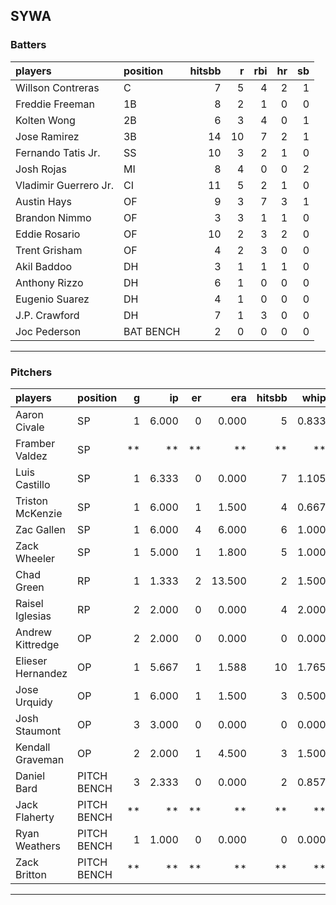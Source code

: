 ## SYWA

### Batters

 
|players               |position  | hitsbb|  r| rbi| hr| sb| 
|:---------------------|:---------|------:|--:|---:|--:|--:| 
|Willson Contreras     |C         |      7|  5|   4|  2|  1| 
|Freddie Freeman       |1B        |      8|  2|   1|  0|  0| 
|Kolten Wong           |2B        |      6|  3|   4|  0|  1| 
|Jose Ramirez          |3B        |     14| 10|   7|  2|  1| 
|Fernando Tatis Jr.    |SS        |     10|  3|   2|  1|  0| 
|Josh Rojas            |MI        |      8|  4|   0|  0|  2| 
|Vladimir Guerrero Jr. |CI        |     11|  5|   2|  1|  0| 
|Austin Hays           |OF        |      9|  3|   7|  3|  1| 
|Brandon Nimmo         |OF        |      3|  3|   1|  1|  0| 
|Eddie Rosario         |OF        |     10|  2|   3|  2|  0| 
|Trent Grisham         |OF        |      4|  2|   3|  0|  0| 
|Akil Baddoo           |DH        |      3|  1|   1|  1|  0| 
|Anthony Rizzo         |DH        |      6|  1|   0|  0|  0| 
|Eugenio Suarez        |DH        |      4|  1|   0|  0|  0| 
|J.P. Crawford         |DH        |      7|  1|   3|  0|  0| 
|Joc Pederson          |BAT BENCH |      2|  0|   0|  0|  0| 


* * *

### Pitchers

 
|players           |position    |  g|    ip| er|    era| hitsbb|  whip| so|  w| sv| 
|:-----------------|:-----------|--:|-----:|--:|------:|------:|-----:|--:|--:|--:| 
|Aaron Civale      |SP          |  1| 6.000|  0|  0.000|      5| 0.833|  4|  1|  0| 
|Framber Valdez    |SP          | **|    **| **|     **|     **|    **| **| **| **| 
|Luis Castillo     |SP          |  1| 6.333|  0|  0.000|      7| 1.105| 10|  1|  0| 
|Triston McKenzie  |SP          |  1| 6.000|  1|  1.500|      4| 0.667|  7|  1|  0| 
|Zac Gallen        |SP          |  1| 6.000|  4|  6.000|      6| 1.000|  7|  0|  0| 
|Zack Wheeler      |SP          |  1| 5.000|  1|  1.800|      5| 1.000|  6|  1|  0| 
|Chad Green        |RP          |  1| 1.333|  2| 13.500|      2| 1.500|  2|  0|  0| 
|Raisel Iglesias   |RP          |  2| 2.000|  0|  0.000|      4| 2.000|  2|  0|  1| 
|Andrew Kittredge  |OP          |  2| 2.000|  0|  0.000|      0| 0.000|  1|  1|  1| 
|Elieser Hernandez |OP          |  1| 5.667|  1|  1.588|     10| 1.765|  3|  0|  0| 
|Jose Urquidy      |OP          |  1| 6.000|  1|  1.500|      3| 0.500|  6|  1|  0| 
|Josh Staumont     |OP          |  3| 3.000|  0|  0.000|      0| 0.000|  0|  0|  0| 
|Kendall Graveman  |OP          |  2| 2.000|  1|  4.500|      3| 1.500|  1|  0|  0| 
|Daniel Bard       |PITCH BENCH |  3| 2.333|  0|  0.000|      2| 0.857|  1|  0|  0| 
|Jack Flaherty     |PITCH BENCH | **|    **| **|     **|     **|    **| **| **| **| 
|Ryan Weathers     |PITCH BENCH |  1| 1.000|  0|  0.000|      0| 0.000|  1|  0|  0| 
|Zack Britton      |PITCH BENCH | **|    **| **|     **|     **|    **| **| **| **| 


* * *


